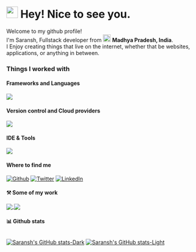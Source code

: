 # <img src="https://emojis.slackmojis.com/emojis/images/1531849430/4246/blob-sunglasses.gif?1531849430" width="30"/> Hey! Nice to see you.

Welcome to my github profile!  
I'm Saransh, Fullstack developer from <img src="https://www.india.gov.in/sites/upload_files/npi/files/spotlights/national_flag.jpg" width="20"/> **Madhya Pradesh, India**.  
I Enjoy creating things that live on the internet, whether that be websites, applications, or anything in between.

### Things I worked with

#### Frameworks and Languages
![](https://skillicons.dev/icons?i=react,next,js,ts,tailwind,net,cs,nodejs,expressjs,flutter,mongo)

#### Version control and Cloud providers
![](https://skillicons.dev/icons?i=git,github,azure,aws,firebase,supabase)

#### IDE & Tools
![](https://skillicons.dev/icons?i=vscode,visualstudio,postman,linux,windows,npm,yarn,vercel,docker)

#### Where to find me

[![Github](https://img.shields.io/badge/GitHub-%2312100E.svg?&style=for-the-badge&logo=Github&logoColor=white)](https://github.com/saranshhardaha) [![Twitter](https://img.shields.io/badge/twitter-%231DA1F2.svg?&style=for-the-badge&logo=twitter&logoColor=white)](https://twitter.com/saranshhardaha) [![LinkedIn](https://img.shields.io/badge/linkedin-%230077B5.svg?&style=for-the-badge&logo=linkedin&logoColor=white)](https://www.linkedin.com/in/saranshhardaha)

#### ⚒️ Some of my work

<div>
  <a href="https://github.com/anuraghazra/github-readme-stats">
  <img align="center" src="https://github-readme-stats.vercel.app/api/pin/?username=saranshhardaha&repo=animeo-v2" />
</a>
<a href="https://github.com/anuraghazra/convoychat">
  <img align="center" src="https://github-readme-stats.vercel.app/api/pin/?username=saranshhardaha&repo=pixl-wall" />
</a>
</div>


#### 📊 Github stats

<div style="display:flex;">

[![Saransh's GitHub stats-Dark](https://github-readme-stats.vercel.app/api?username=saranshhardaha&show_icons=true&theme=tokyonight#gh-dark-mode-only)](https://github.com/saranshhardaha/saranshhardaha#gh-dark-mode-only)
[![Saransh's GitHub stats-Light](https://github-readme-stats.vercel.app/api?username=saranshhardaha&show_icons=true&theme=default#gh-light-mode-only)](https://github.com/saranshhardaha/saranshhardaha#gh-light-mode-only)

</div>
